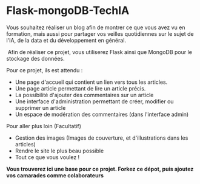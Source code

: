 # Flask-mongoDB-TechIA

Vous souhaitez réaliser un blog afin de montrer ce que vous avez vu en formation, mais aussi pour partager vos veilles quotidiennes sur le sujet de l'IA, de la data et du développement en général.

​
Afin de réaliser ce projet, vous utiliserez Flask ainsi que MongoDB pour le stockage des données.

Pour ce projet, ils est attendu :

- Une page d'accueil qui contient un lien vers tous les articles.
- Une page article permettant de lire un article précis.
- La possibilité d'ajouter des commentaires sur un article
- Une interface d'administration permettant de créer, modifier ou supprimer un article
- Un espace de modération des commentaires (dans l'interface admin)
​

Pour aller plus loin (Facultatif)

- Gestion des images (Images de couverture, et d'illustrations dans les articles)
- Rendre le site le plus beau possible
- Tout ce que vous voulez !

**Vous trouverez ici une base pour ce projet. Forkez ce dépot, puis ajoutez vos camarades comme colaborateurs**

